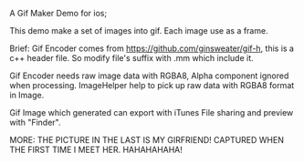A Gif Maker Demo for ios;

This demo make a set of images into gif. Each image use as a frame.

Brief:
Gif Encoder comes from https://github.com/ginsweater/gif-h, this is a c++ header file. So modify file's suffix with .mm which include it.

Gif Encoder needs raw image data with RGBA8, Alpha component ignored when processing. ImageHelper help to pick up raw data with RGBA8 format in Image.

Gif Image which generated can export with iTunes File sharing and preview with "Finder". 

MORE: THE PICTURE IN THE LAST IS MY GIRFRIEND! CAPTURED WHEN THE FIRST TIME I MEET HER. HAHAHAHAHA!

